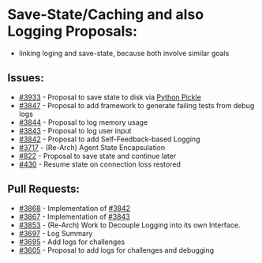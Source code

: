# Save-State/Caching and also Logging Proposals:
- linking loging and save-state, because both involve similar goals
## Issues:
- [#3933][3933] - Proposal to save state to disk via [Python Pickle](https://docs.python.org/3/library/pickle.html)
- [#3847][3847] - Proposal to add framework to generate failing tests from debug logs
- [#3844][3844] - Proposal to log memory usage
- [#3843][3843] - Proposal to log user input
- [#3842][3842] - Proposal to add Self-Feedback-based Logging
- [#3717][3717] - (Re-Arch) Agent State Encapsulation
- [#822][822] - Proposal to save state and continue later
- [#430][430] - Resume state on connection loss restored

## Pull Requests:
- [#3868][3868] - Implementation of [#3842][3842]
- [#3867][3867] - Implementation of [#3843][3843]
- [#3853][3853] - (Re-Arch) Work to Decouple Logging into its own Interface.
- [#3697][3697] - Log Summary
- [#3695][3695] - Add logs for challenges
- [#3605][3605] - Proposal to add logs for challenges and debugging

[430]:https://github.com/Significant-Gravitas/Auto-GPT/issues/430
[822]:https://github.com/Significant-Gravitas/Auto-GPT/issues/822
[3605]:https://github.com/Significant-Gravitas/Auto-GPT/issues/3605
[3695]:https://github.com/Significant-Gravitas/Auto-GPT/pull/3695
[3697]:https://github.com/Significant-Gravitas/Auto-GPT/pull/3697
[3717]:https://github.com/Significant-Gravitas/Auto-GPT/pull/3717
[3842]:https://github.com/Significant-Gravitas/Auto-GPT/issues/3842
[3843]:https://github.com/Significant-Gravitas/Auto-GPT/issues/3843
[3844]:https://github.com/Significant-Gravitas/Auto-GPT/issues/3844
[3847]:https://github.com/Significant-Gravitas/Auto-GPT/issues/3847
[3853]:https://github.com/Significant-Gravitas/Auto-GPT/pull/3853
[3867]:https://github.com/Significant-Gravitas/Auto-GPT/pull/3867
[3868]:https://github.com/Significant-Gravitas/Auto-GPT/pull/3868
[3933]:https://github.com/Significant-Gravitas/Auto-GPT/issues/3933